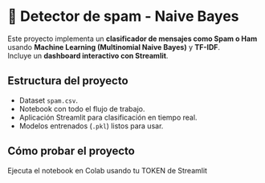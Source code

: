 # 📩 Detector de spam - Naive Bayes

Este proyecto implementa un **clasificador de mensajes como Spam o Ham** usando **Machine Learning (Multinomial Naive Bayes)** y **TF-IDF**.  
Incluye un **dashboard interactivo con Streamlit**.

## Estructura del proyecto

- Dataset `spam.csv`.
- Notebook con todo el flujo de trabajo.
- Aplicación Streamlit para clasificación en tiempo real.
- Modelos entrenados (`.pkl`) listos para usar.

## Cómo probar el proyecto

Ejecuta el notebook en Colab usando tu TOKEN de Streamlit
